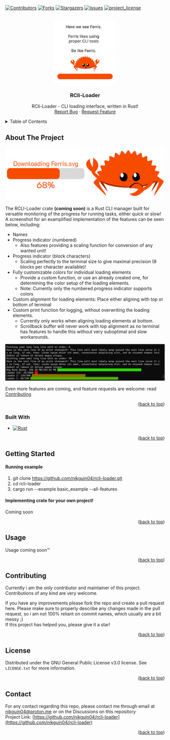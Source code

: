 <!-- README template by othneildrew -->
<!-- Improved compatibility of back to top link: See: https://github.com/othneildrew/Best-README-Template/pull/73 -->
<a id="readme-top"></a>

[![Contributors][contributors-shield]][contributors-url]
[![Forks][forks-shield]][forks-url]
[![Stargazers][stars-shield]][stars-url]
[![Issues][issues-shield]][issues-url]
[![project_license][license-shield]][license-url]



<!-- PROJECT LOGO -->
<br />
<div align="center">
  <a href="https://github.com/nikguin04/rcli-loader">
    <img src=".readme/FerrisLogo.gif" alt="Logo" width="200" height="200">
  </a>

<h3 align="center">RCli-Loader</h3>

  <p align="center">
    RCli-Loader - CLI loading interface, written in Rust!
    <!-- <br />
    <a href="https://github.com/nikguin04/rcli-loader"><strong>Explore the docs »</strong></a>
    <br />
    <br />
    <a href="https://github.com/nikguin04/rcli-loader">View Demo</a>
    &middot;-->
    <br />
    <a href="https://github.com/nikguin04/rcli-loader/issues/new?labels=bug&template=bug-report---.md">Report Bug</a>
    &middot;
    <a href="https://github.com/nikguin04/rcli-loader/issues/new?labels=enhancement&template=feature-request---.md">Request Feature</a>
  </p>
</div>



<!-- TABLE OF CONTENTS -->
<details>
  <summary>Table of Contents</summary>
  <ol>
    <li>
      <a href="#about-the-project">About The Project</a>
      <ul>
        <li><a href="#built-with">Built With</a></li>
      </ul>
    </li>
    <li>
      <a href="#getting-started">Getting Started</a>
      <!-- <ul>
        <li><a href="#prerequisites">Prerequisites</a></li>
        <li><a href="#installation">Installation</a></li>
      </ul> -->
    </li>
    <li><a href="#usage">Usage</a></li>
    <!-- <li><a href="#roadmap">Roadmap</a></li>-->
    <li><a href="#contributing">Contributing</a></li>
    <li><a href="#license">License</a></li>
    <li><a href="#contact">Contact</a></li>
    <!-- <li><a href="#acknowledgments">Acknowledgments</a></li>  -->
  </ol>
</details>



<!-- ABOUT THE PROJECT -->
## About The Project

[![rcli-loader product screenshot][product-screenshot]](https://github.com/nikguin04/rcli-loader)

The RCLI-Loader crate **(coming soon)** is a Rust CLI manager built for versatile monitoring of the progress for running tasks, either quick or slow!
<br /> A screenshot for an examplified implementation of the features can be seen below, including:
 - Names
 - Progress indicator (numbered)
    - Also features providing a scaling function for conversion of any wanted unit!
 - Progress indicator (block characters)
    - Scaling perfectly to the terminal size to give maximal precision (8 blocks per character available)!
 - Fully customizable colors for individual loading elements
    - Provide a custom function, or use an already created one, for determining the color setup of the loading elements.
    - Note: Currently only the numbered progress indicator supports colors
 - Custom alignment for loading elements: Place either aligning with top or bottom of terminal
 - Custom print function for logging, without overwriting the loading elements.
    - Currently only works when aligning loading elements at bottom.
    - Scrollback buffer will never work with top alignment as no terminal has features to handle this without very suboptimal and slow workarounds. 

![rcli-loader running example](.readme/SS_example_20250727_1.png "Example of program running")

Even more features are coming, and feature requests are welcome: read <a href="#contributing">Contributing</a>

<p align="right">(<a href="#readme-top">back to top</a>)</p>



### Built With

* [![Rust][Rust]][Rust-url]

<p align="right">(<a href="#readme-top">back to top</a>)</p>



<!-- GETTING STARTED -->
## Getting Started
<!--

### Prerequisites


### Installation-->

#### Running example
1. git clone https://github.com/nikguin04/rcli-loader.git
2. cd rcli-loader
3. cargo run --example basic_example --all-features

#### Implementing crate for your own project!
Coming soon

<p align="right">(<a href="#readme-top">back to top</a>)</p>



<!-- USAGE EXAMPLES -->
## Usage

Usage coming soon™

<p align="right">(<a href="#readme-top">back to top</a>)</p>



<!-- ROADMAP -->
<!--## Roadmap

- [ ] Feature 1
- [ ] Feature 2
- [ ] Feature 3
    - [ ] Nested Feature

See the [open issues](https://github.com/nikguin04/rcli-loader/issues) for a full list of proposed features (and known issues).

<p align="right">(<a href="#readme-top">back to top</a>)</p>-->



<!-- CONTRIBUTING -->
## Contributing

Currently i am the only contributor and maintainer of this project. Contributions of any kind are very welcome.

If you have any improvements please fork the repo and create a pull request here. Please make sure to properly describe any changes made in the pull request, so i am not 100% reliant on commit names, which usually are a bit messy ;) <br />
If this project has helped you, please give it a star!

<p align="right">(<a href="#readme-top">back to top</a>)</p>

<!-- ### Top contributors:

<a href="https://github.com/nikguin04/rcli-loader/graphs/contributors">
  <img src="https://contrib.rocks/image?repo=nikguin04/rcli-loader" alt="contrib.rocks image" />
</a> -->



<!-- LICENSE -->
## License

Distributed under the GNU General Public License v3.0 license. See `LICENSE.txt` for more information.

<p align="right">(<a href="#readme-top">back to top</a>)</p>



<!-- CONTACT -->
## Contact

For any contact regarding this repo, please contact me through email at nikguin04@proton.me or on the Discussions on this repository<br />
Project Link: [https://github.com/nikguin04/rcli-loader](https://github.com/nikguin04/rcli-loader)

<p align="right">(<a href="#readme-top">back to top</a>)</p>



<!-- ACKNOWLEDGMENTS -->
<!--## Acknowledgments

* []()
* []()
* []()

<p align="right">(<a href="#readme-top">back to top</a>)</p>-->



<!-- MARKDOWN LINKS & IMAGES -->
<!-- https://www.markdownguide.org/basic-syntax/#reference-style-links -->
[contributors-shield]: https://img.shields.io/github/contributors/nikguin04/rcli-loader.svg?style=for-the-badge
[contributors-url]: https://github.com/nikguin04/rcli-loader/graphs/contributors
[forks-shield]: https://img.shields.io/github/forks/nikguin04/rcli-loader.svg?style=for-the-badge
[forks-url]: https://github.com/nikguin04/rcli-loader/network/members
[stars-shield]: https://img.shields.io/github/stars/nikguin04/rcli-loader.svg?style=for-the-badge
[stars-url]: https://github.com/nikguin04/rcli-loader/stargazers
[issues-shield]: https://img.shields.io/github/issues/nikguin04/rcli-loader.svg?style=for-the-badge
[issues-url]: https://github.com/nikguin04/rcli-loader/issues
[license-shield]: https://img.shields.io/github/license/nikguin04/rcli-loader.svg?style=for-the-badge
[license-url]: https://github.com/nikguin04/rcli-loader/blob/master/LICENSE.txt
[product-screenshot]: .readme/FerrisSplash.png
[Rust]: https://img.shields.io/badge/Rust-%23F74C00.svg?e&logo=rust&logoColor=white
[Rust-url]: https://www.rust-lang.org/